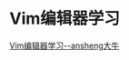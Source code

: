 # Vim编辑器学习
[Vim编辑器学习--ansheng大牛](https://blog.ansheng.me/article/the-god-of-the-beginning-of-the-editor/)
